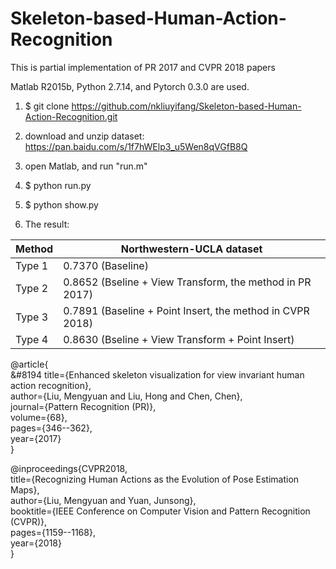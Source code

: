 # Skeleton-based-Human-Action-Recognition
This is partial implementation of PR 2017 and CVPR 2018 papers

Matlab R2015b, Python 2.7.14, and Pytorch 0.3.0 are used.

1. $ git clone https://github.com/nkliuyifang/Skeleton-based-Human-Action-Recognition.git

2. download and unzip dataset: https://pan.baidu.com/s/1f7hWElp3_u5Wen8qVGfB8Q

3. open Matlab, and run "run.m"

4. $ python run.py

5. $ python show.py

6. The result:

Method | Northwestern-UCLA dataset
------ | -------------------------
Type 1 | 0.7370 (Baseline)
Type 2 | 0.8652 (Bseline + View Transform, the method in PR 2017)
Type 3 | 0.7891 (Baseline + Point Insert, the method in CVPR 2018)
Type 4 | 0.8630 (Bseline + View Transform + Point Insert)

@article{<br>
&#8194 title={Enhanced skeleton visualization for view invariant human action recognition},<br>
    author={Liu, Mengyuan and Liu, Hong and Chen, Chen},<br>
    journal={Pattern Recognition (PR)},<br>
    volume={68},<br>
    pages={346--362},<br>
    year={2017}<br>
}

@inproceedings{CVPR2018,<br>
    title={Recognizing Human Actions as the Evolution of Pose Estimation Maps},<br>
    author={Liu, Mengyuan and Yuan, Junsong},<br>
    booktitle={IEEE Conference on Computer Vision and Pattern Recognition (CVPR)},<br>
    pages={1159--1168},<br>
    year={2018}<br>
}
